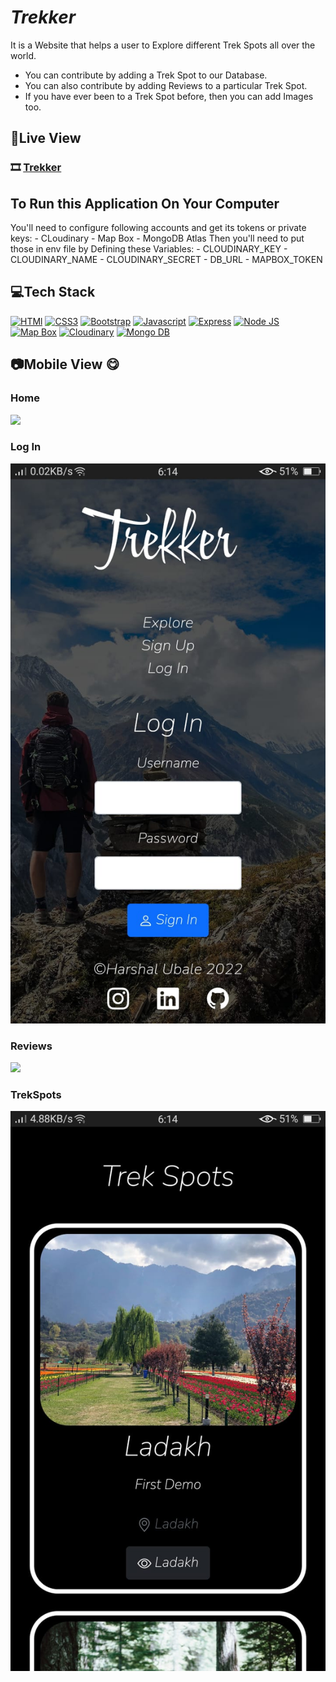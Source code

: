 


# _Trekker_

It is a Website that helps a user to Explore different Trek Spots all over the world.

- You can contribute by adding a Trek Spot to our Database.
- You can also contribute by adding Reviews to a particular Trek Spot.
- If you have ever been to a Trek Spot before, then you can add Images too.

## 👀Live View

### 🎞️ [Trekker](https://salty-thicket-13361.herokuapp.com/)

## To Run this Application On Your Computer
You'll need to configure following accounts and get its tokens or private keys:
    - CLoudinary
    - Map Box
    - MongoDB Atlas
Then you'll need to put those in env file by Defining these Variables:
    - CLOUDINARY_KEY
    - CLOUDINARY_NAME
    - CLOUDINARY_SECRET
    - DB_URL
    - MAPBOX_TOKEN

## 💻Tech Stack

<a href="https://developer.mozilla.org/en-US/docs/Web/HTML" title="HTML"><img src="https://github.com/get-icon/geticon/raw/master/icons/html-5.svg" alt="HTMl" width="31px" height="31px"></a>
<a href="https://developer.mozilla.org/en-US/docs/Web/CSS" title="CSS3"><img src="https://github.com/get-icon/geticon/raw/master/icons/css-3.svg" alt="CSS3" width="31px" height="31px"></a>
<a href="https://getbootstrap.com/" title="Bootstrap"><img src="https://github.com/get-icon/geticon/raw/master/icons/bootstrap.svg" alt="Bootstrap" width="31px" height="31px"></a>
<a href="https://developer.mozilla.org/en-US/docs/Web/JavaScript" title="Javascript"><img src="https://github.com/get-icon/geticon/raw/master/icons/javascript.svg" alt="Javascript" width="31px" height="31px"></a>
<a href="https://expressjs.com/" title="Express"><img src="https://github.com/get-icon/geticon/raw/master/icons/bootstrap.svg" alt="Express" width="31px" height="31px"></a>
<a href="https://nodejs.org/en/" title="Node JS"><img src="https://github.com/get-icon/geticon/blob/master/icons/nodejs-icon.svg" alt="Node JS" width="31px" height="31px"></a>
<a href="https://www.mapbox.com/" title="Map Box"><img src="https://github.com/get-icon/geticon/blob/master/icons/mapbox-logo.svg" alt="Map Box" width="31px" height="31px"></a>
<a href="https://cloudinary.com/" title="Cloudinary"><img src="https://github.com/get-icon/geticon/blob/master/icons/cloudinary.svg" alt="Cloudinary" width="31px" height="31px"></a>
<a href="https://www.mongodb.com/" title="Mongo DB"><img src="https://github.com/get-icon/geticon/blob/master/icons/mongodb-icon.svg" alt="Mongo DB" width="31px" height="31px"></a>


## 📷Mobile View 😋

### Home 
<img src="/public/Images/Snapshots/HomePage.jpe" />

### Log In 
<img src="/public/Images/Snapshots/LogInPage.jpeg" />

### Reviews
<img src="/public/Images/Snapshots/Reviews.jeg" />

### TrekSpots
<img src="/public/Images/Snapshots/TrekSpots.jpeg" />



